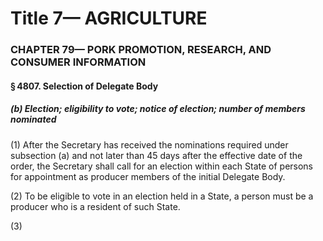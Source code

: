
# Title 7— AGRICULTURE
### CHAPTER 79— PORK PROMOTION, RESEARCH, AND CONSUMER INFORMATION
#### § 4807. Selection of Delegate Body
##### (b) Election; eligibility to vote; notice of election; number of members nominated

(1) After the Secretary has received the nominations required under subsection (a) and not later than 45 days after the effective date of the order, the Secretary shall call for an election within each State of persons for appointment as producer members of the initial Delegate Body.

(2) To be eligible to vote in an election held in a State, a person must be a producer who is a resident of such State.

(3)
